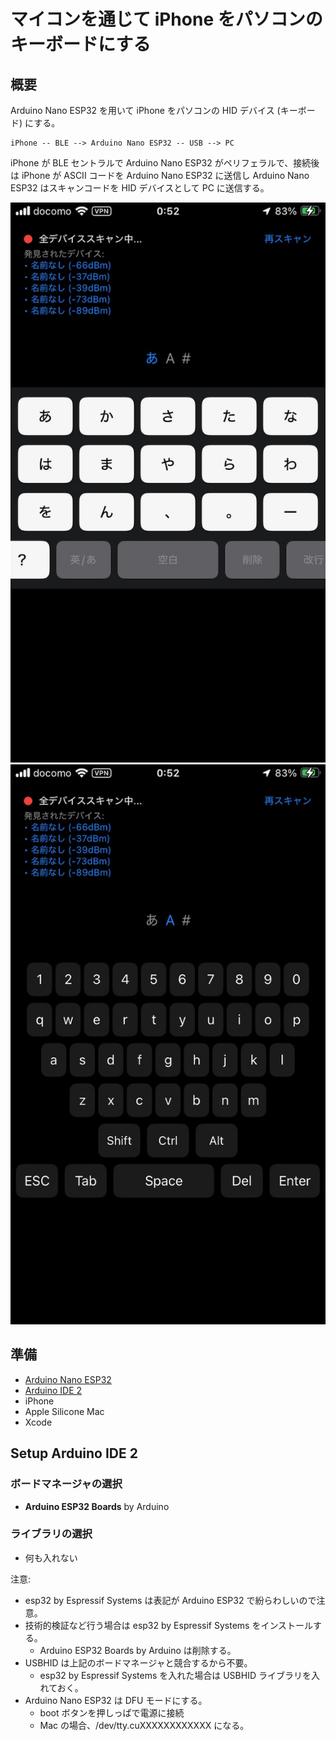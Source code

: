 # マイコンを通じて iPhone をパソコンのキーボードにする

## 概要

Arduino Nano ESP32 を用いて iPhone をパソコンの HID デバイス (キーボード) にする。

```text
iPhone -- BLE --> Arduino Nano ESP32 -- USB --> PC
```

iPhone が BLE セントラルで Arduino Nano ESP32 がペリフェラルで、接続後は iPhone が ASCII コードを Arduino Nano ESP32 に送信し Arduino Nano ESP32 はスキャンコードを HID デバイスとして PC に送信する。

![screenshot1](./docs/IMG_0445.jpeg)
![screenshot2](./docs/IMG_0446.jpeg)

## 準備

- [Arduino Nano ESP32](https://docs.arduino.cc/hardware/nano-esp32/)
- [Arduino IDE 2](https://docs.arduino.cc/software/ide-v2/tutorials/getting-started-ide-v2/)
- iPhone
- Apple Silicone Mac
- Xcode

## Setup Arduino IDE 2

### ボードマネージャの選択

- **Arduino ESP32 Boards** by Arduino

### ライブラリの選択

- 何も入れない

注意:

- esp32 by Espressif Systems は表記が Arduino ESP32 で紛らわしいので注意。
- 技術的検証など行う場合は esp32 by Espressif Systems をインストールする。
  - Arduino ESP32 Boards by Arduino は削除する。
- USBHID は上記のボードマネージャと競合するから不要。
  - esp32 by Espressif Systems を入れた場合は USBHID ライブラリを入れておく。
- Arduino Nano ESP32 は DFU モードにする。
  - boot ボタンを押しっぱで電源に接続
  - Mac の場合、/dev/tty.cuXXXXXXXXXXXX になる。
